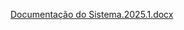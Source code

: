 [Documentação do Sistema.2025.1.docx](https://github.com/user-attachments/files/19675670/Documentacao.do.Sistema.2025.1.docx)
